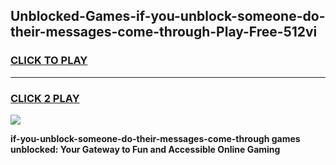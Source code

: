 
## Unblocked-Games-if-you-unblock-someone-do-their-messages-come-through-Play-Free-512vi
<h3>
<a href="https://premium76.site?title=if-you-unblock-someone-do-their-messages-come-through&ref=18A1">CLICK TO PLAY</a></h3>
<hr>

<h3>
<a href="https://premium76.site?title=if-you-unblock-someone-do-their-messages-come-through&ref=18A1">CLICK 2 PLAY</a>
  
</h3>

<a href="https://premium76.site?title=if-you-unblock-someone-do-their-messages-come-through&ref=18A1"><img src="https://clearcache.store/games.png"></a>


**if-you-unblock-someone-do-their-messages-come-through games unblocked: Your Gateway to Fun and Accessible Online Gaming**
